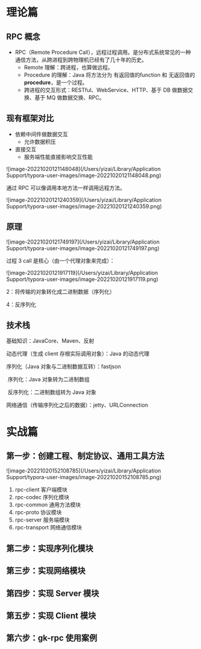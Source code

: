 # 理论篇

## RPC 概念

- RPC（Remote Procedure Call），远程过程调用。是分布式系统常见的一种通信方法，从跨进程到跨物理机已经有了几十年的历史。
  - Remote 理解：跨进程，也算做远程。
  - Procedure 的理解：Java 将方法分为 有返回值的function 和 无返回值的**procedure**，是一个过程。
  - 跨进程的交互形式：RESTful、WebService、HTTP、基于 DB 做数据交换、基于 MQ 做数据交换、RPC。

## 现有框架对比

- 依赖中间件做数据交互
  - 允许数据积压
- 直接交互
  - 服务端性能直接影响交互性能

![image-20221020121148048](/Users/yizai/Library/Application Support/typora-user-images/image-20221020121148048.png)

通过 RPC 可以像调用本地方法一样调用远程方法。

![image-20221020121240359](/Users/yizai/Library/Application Support/typora-user-images/image-20221020121240359.png)

## 原理

![image-20221020121749197](/Users/yizai/Library/Application Support/typora-user-images/image-20221020121749197.png)

过程 3 call 是核心（由一个代理对象来完成）：

![image-20221020121917119](/Users/yizai/Library/Application Support/typora-user-images/image-20221020121917119.png)

2：将传输的对象转化成二进制数据（序列化）

4：反序列化

## 技术栈

基础知识：JavaCore、Maven、反射

动态代理（生成 client 存根实际调用对象）：Java 的动态代理

序列化（Java 对象与二进制数据互转）：fastjson

​	序列化：Java 对象转为二进制数组

​	反序列化：二进制数组转为 Java 对象

网络通信（传输序列化之后的数据）：jetty、URLConnection

# 实战篇

## 第一步：创建工程、制定协议、通用工具方法

![image-20221020152108785](/Users/yizai/Library/Application Support/typora-user-images/image-20221020152108785.png)

1. rpc-client 客户端模块
2. rpc-codec 序列化模块
3. rpc-common 通用方法模块
4. rpc-proto 协议模块
5. rpc-server 服务端模块
6. rpc-transport 网络通信模块

## 第二步：实现序列化模块



## 第三步：实现网络模块



## 第四步：实现 Server 模块



## 第五步：实现 Client 模块



## 第六步：gk-rpc 使用案例



